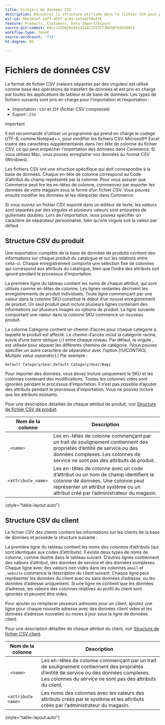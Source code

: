 ```yaml
---
title: Fichiers de données CSV
description: Découvrez la structure utilisée dans le fichier CSV pour prendre en charge l’importation et l’exportation de données.
exl-id: 86e362af-2af7-4557-ac49-1efad2f0e976
feature: Products, Customers, Data Import/Export
source-git-commit: 64ccc2d5016e915a554c2253773bb50f4d33d6f4
workflow-type: tm+mt
source-wordcount: '713'
ht-degree: 0%

---
```


# Fichiers de données CSV

Le format de fichier CSV (valeurs séparées par des virgules) est utilisé comme base des opérations de transfert de données et est pris en charge par toutes les applications de tableur et de base de données. Les types de fichiers suivants sont pris en charge pour l’importation et l’exportation :

- Importation : `CSV` et `ZIP` (fichier CSV compressé)
- Export : `CSV`

>[!IMPORTANT]
>
>Il est recommandé d’utiliser un programme qui prend en charge le codage UTF-8, comme Notepad++, pour modifier les fichiers CSV. Microsoft® Excel insère des caractères supplémentaires dans l’en-tête de colonne du fichier CSV, ce qui peut empêcher l’importation des données dans Commerce. Si vous utilisez Mac, vous pouvez enregistrer vos données au format CSV (Windows).

Les fichiers CSV ont une structure spécifique qui doit correspondre à la base de données. Chaque en-tête de colonne correspond au Code d’attribut du champ représenté par la colonne. Pour vous assurer que Commerce peut lire les en-têtes de colonne, commencez par exporter les données de votre magasin sous la forme d’un fichier CSV. Vous pouvez ensuite modifier les données et les réimporter dans Commerce.

Si vous ouvrez un fichier CSV exporté dans un éditeur de texte, les valeurs sont séparées par des virgules et plusieurs valeurs sont entourées de guillemets doubles. Lors de l’importation, vous pouvez spécifier un caractère de séparateur personnalisé, bien qu’une virgule soit la valeur par défaut.

## Structure CSV du produit

Une exportation complète de la base de données de produits contient des informations sur chaque produit du catalogue et sur les relations entre celui-ci. Chaque enregistrement comporte une sélection fixe de colonnes qui correspond aux attributs du catalogue, bien que l’ordre des attributs soit ignoré pendant le processus d’importation.

La première ligne du tableau contient les noms de chaque attribut, qui sont utilisés comme en-têtes de colonne. Les lignes restantes décrivent les enregistrements de produit individuels. Toute ligne commençant par une valeur dans la colonne SKU constitue le début d’un nouvel enregistrement de produit. Un seul produit peut inclure plusieurs lignes contenant des informations sur plusieurs images ou options de produit. La ligne suivante comportant une valeur dans la colonne SKU commence un nouveau produit.

La colonne Catégorie contient un chemin d’accès pour chaque catégorie à laquelle le produit est affecté. Le chemin d’accès inclut la catégorie racine, suivie d’une barre oblique (`/`) entre chaque niveau. Par défaut, la virgule `,` est utilisée pour séparer les différents chemins de catégorie. (Vous pouvez spécifier un autre caractère de séparateur avec l’option _[!UICONTROL Multiple value separator]_.) Par exemple :

`Default Category/Gear,Default Category/Gear/Bags`

Pour importer des données, vous devez inclure uniquement le SKU et les colonnes contenant des modifications. Toutes les colonnes vides sont ignorées pendant le processus d’importation. Il n’est pas possible d’ajouter des attributs pendant le processus d’importation. Vous ne pouvez inclure que les attributs existants.

Pour une description détaillée de chaque attribut de produit, voir [Structure de fichier CSV de produit](data-attributes-product.md).

| Nom de la colonne | Description |
| ----------- | ----------- |
| `_<name>` | Les en-têtes de colonne commençant par un trait de soulignement contiennent des propriétés d’entité de service ou des données complexes. Les colonnes de service ne sont pas des attributs de produit. |
| `<attribute_name>` | Les en-têtes de colonne avec un code d’attribut ou un nom de champ identifient la colonne de données. Une colonne peut représenter un attribut système ou un attribut créé par l’administrateur du magasin. |

{style="table-layout:auto"}

## Structure CSV du client

Le fichier CSV des clients contient les informations sur les clients de la base de données et possède la structure suivante :

La première ligne du tableau contient les noms des colonnes d’attributs (qui sont identiques aux codes d’attributs). Il existe deux types de noms de colonne, comme illustré dans le tableau suivant. D’autres lignes contiennent des valeurs d’attribut, des données de service et des données complexes. Chaque ligne avec des valeurs non vides dans les colonnes `email` et `_website` commence la description du client suivant. Chaque ligne peut représenter les données du client avec ou sans données d’adresse, ou les données d’adresse uniquement. Si une ligne ne contient que les données d’adresse, les valeurs des colonnes relatives au profil du client sont ignorées et peuvent être vides.

Pour ajouter ou remplacer plusieurs adresses pour un client, ajoutez une ligne pour chaque nouvelle adresse avec des données client vides et les données d’adresse nouvelles ou mises à jour sous la ligne de données client.

Pour une description détaillée de chaque attribut du client, voir [Structure de fichier CSV client](data-attributes-customer.md).

| Nom de la colonne | Description |
| ----------- | ----------- |
| `_<name>` | Les en-têtes de colonne commençant par un trait de soulignement contiennent des propriétés d’entité de service ou des données complexes. Les colonnes du service ne sont pas des attributs du client. |
| `<attribute name>` | Les noms des colonnes avec les valeurs des attributs créés par le système et les attributs créés par l’administrateur du magasin. |

{style="table-layout:auto"}
